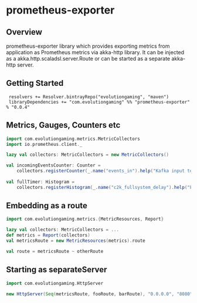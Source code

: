 # prometheus-exporter

## Overview

prometheus-exporter library which provides exporting metrics from application as Prometheus metrics via akka-http library.
It can be injected as a akka.http.scaladsl.server.Route or can be started as a separate akka-http server.

## Getting Started

``` sbtshell
 resolvers += Resolver.bintrayRepo("evolutiongaming", "maven") 
 libraryDependencies += "com.evolutiongaming" %% "prometheus-exporter" % "0.0.4" 
```

## Metrics, Gauges, Counters etc

```scala
import com.evolutiongaming.metrics.MetricCollectors
import io.prometheus.client._

lazy val collectors: MetricCollectors = new MetricCollectors()

val incomingEventsCounter: Counter =
    collectors.registerCounter(_.name("events_in").help("Kafka input topic messages read"))
    
val fullTimer: Histogram =
    collectors.registerHistogram(_.name("c2k_fullsystem_delay").help("From core to output in ms").labelNames("c2k_time"))    
```

## Embedding as a route
```scala
import com.evolutiongaming.metrics.{MetricResources, Report}

lazy val collectors: MetricCollectors = ...
def metrics = Report(collectors)
val metricsRoute = new MetricResources(metrics).route

val route = metricsRoute ~ otherRoute 
```

## Starting as separateServer

```scala
import com.evolutiongaming.HttpServer

new HttpServer(Seq(metricsRoute, fooRoute, barRoute), "0.0.0.0", "8080")
```